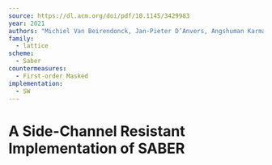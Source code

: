 ```yaml
---
source: https://dl.acm.org/doi/pdf/10.1145/3429983
year: 2021
authors: "Michiel Van Beirendonck, Jan-Pieter D’Anvers, Angshuman Karmakar, Josep\rBalasch, and Ingrid Verbauwhede"
family:
  - lattice
scheme:
  - Saber
countermeasures:
  - First-order Masked
implementation:
  - SW
---
```

# A Side-Channel Resistant Implementation of SABER